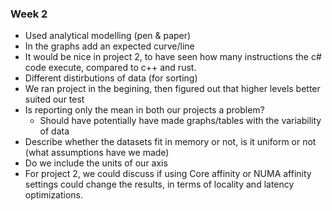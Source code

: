 ### Week 2

* Used analytical modelling (pen & paper)
* In the graphs add an expected curve/line
* It would be nice in project 2, to have seen how many instructions the c# code execute, compared to c++ and rust.
* Different distirbutions of data (for sorting)
* We ran project in the begining, then figured out that higher levels better suited our test
* Is reporting only the mean in both our projects a problem?
  * Should have potentially have made graphs/tables with the variability of data
* Describe whether the datasets fit in memory or not, is it uniform or not (what assumptions have we made)
* Do we include the units of our axis
* For project 2, we could discuss if using Core affinity or NUMA affinity settings could change the results, in terms of locality and latency optimizations. 


  